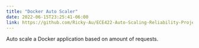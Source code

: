 ```yaml
---
title: "Docker Auto Scaler"
date: 2022-06-15T23:25:41-06:00
link: https://github.com/Ricky-Au/ECE422-Auto-Scaling-Reliability-Project-
---
```

Auto scale a Docker application based on amount of requests.

